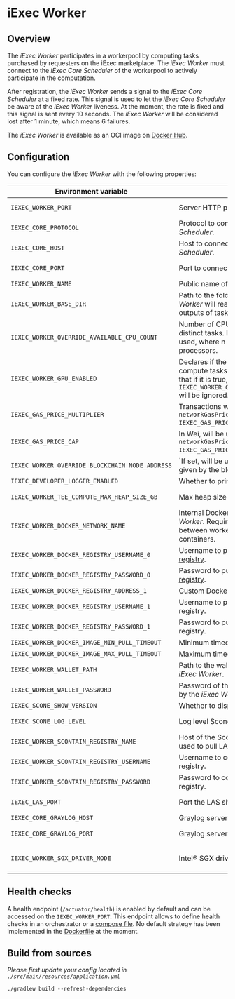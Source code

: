 # iExec Worker

## Overview

The _iExec Worker_ participates in a workerpool by computing tasks purchased by requesters on the iExec marketplace.
The _iExec Worker_ must connect to the _iExec Core Scheduler_ of the workerpool to actively participate in the computation.

After registration, the _iExec Worker_ sends a signal to the _iExec Core Scheduler_ at a fixed rate.
This signal is used to let the _iExec Core Scheduler_ be aware af the _iExec Worker_ liveness.
At the moment, the rate is fixed and this signal is sent every 10 seconds.
The _iExec Worker_ will be considered lost after 1 minute, which means 6 failures.

The _iExec Worker_ is available as an OCI image on [Docker Hub](https://hub.docker.com/r/iexechub/iexec-worker/tags).

## Configuration

You can configure the _iExec Worker_ with the following properties:

| Environment variable | Description | Type | Default value |
| --- | --- | --- | --- |
| `IEXEC_WORKER_PORT` | Server HTTP port of the _iExec Worker_. | Positive integer | `13100` |
| `IEXEC_CORE_PROTOCOL` | Protocol to connect to the _iExec Core Scheduler_. | String | `http` |
| `IEXEC_CORE_HOST` | Host to connect to the _iExec Core Scheduler_.  | String | `localhost` |
| `IEXEC_CORE_PORT` | Port to connect to the _iExec Core Scheduler_. | Positive integer | `13000` |
| `IEXEC_WORKER_NAME` | Public name of the _iExec Worker_. | String | `worker` |
| `IEXEC_WORKER_BASE_DIR` | Path to the folder within which the _iExec Worker_ will read-and-write inputs and outputs of tasks. | String | `/tmp/iexec-worker` |
| `IEXEC_WORKER_OVERRIDE_AVAILABLE_CPU_COUNT` | Number of CPUs available for computing distinct tasks. If not set, n-1 CPUs will be used, where n is the number of available processors. | Positive integer | |
| `IEXEC_WORKER_GPU_ENABLED` | Declares if the _iExec Worker_ is able to compute tasks requesting GPU mode. Note that if it is true, `IEXEC_WORKER_OVERRIDE_AVAILABLE_CPU_COUNT` will be ignored. | Boolean | `false` |
| `IEXEC_GAS_PRICE_MULTIPLIER` | Transactions will be sent with `networkGasPrice * IEXEC_GAS_PRICE_MULTIPLIER`. | Float  | `1.3` |
| `IEXEC_GAS_PRICE_CAP` | In Wei, will be used for transactions if `networkGasPrice * IEXEC_GAS_PRICE_MULTIPLIER > gasPriceCap`. | Positive integer | `22000000000` |
| `IEXEC_WORKER_OVERRIDE_BLOCKCHAIN_NODE_ADDRESS` | `If set, will be used instead of the address given by the blockchain adapter. | String | |
| `IEXEC_DEVELOPER_LOGGER_ENABLED` | Whether to print application logs of tasks. | Boolean | `false` |
| `IEXEC_WORKER_TEE_COMPUTE_MAX_HEAP_SIZE_GB` | Max heap size for TEE apps. | Positive integer | `8` |
| `IEXEC_WORKER_DOCKER_NETWORK_NAME` | Internal Docker network name of the _iExec Worker_. Required for communication between worker and launched-by-worker containers. | String | `iexec-worker-net` |
| `IEXEC_WORKER_DOCKER_REGISTRY_USERNAME_0` | Username to pull apps from [official Docker registry](https://hub.docker.com/). | String | |
| `IEXEC_WORKER_DOCKER_REGISTRY_PASSWORD_0` | Password to  pull apps from [official Docker registry](https://hub.docker.com/). | String | |
| `IEXEC_WORKER_DOCKER_REGISTRY_ADDRESS_1`  | Custom Docker registry address.  | String | |
| `IEXEC_WORKER_DOCKER_REGISTRY_USERNAME_1` | Username to pull apps from custom Docker registry. | String | |
| `IEXEC_WORKER_DOCKER_REGISTRY_PASSWORD_1` | Password to pull apps from custom Docker registry. | String | |
| `IEXEC_WORKER_DOCKER_IMAGE_MIN_PULL_TIMEOUT` | Minimum timeout to pull Dapp images. | String | `PT5M` |
| `IEXEC_WORKER_DOCKER_IMAGE_MAX_PULL_TIMEOUT` | Maximum timeout to pull Dapp images. | String | `PT30M` |
| `IEXEC_WORKER_WALLET_PATH` | Path to the wallet that should be used by the _iExec Worker_. | String | `./src/main/resources/wallet/encrypted-wallet_worker1.json` |
| `IEXEC_WORKER_WALLET_PASSWORD` | Password of the wallet that should be used by the _iExec Worker_. | String | `whatever` |
| `IEXEC_SCONE_SHOW_VERSION` | Whether to display version of Scone. | Boolean | `true` |
| `IEXEC_SCONE_LOG_LEVEL` | Log level Scone should use.  | [0,7] or String | `debug` |
| `IEXEC_WORKER_SCONTAIN_REGISTRY_NAME`  | Host of the Scontain registry. Currently used to pull LAS image. | String | `registry.scontain.com:5050` |
| `IEXEC_WORKER_SCONTAIN_REGISTRY_USERNAME` | Username to connect to the Scontain registry. | String | |
| `IEXEC_WORKER_SCONTAIN_REGISTRY_PASSWORD` | Password to connect to the Scontain registry. | String | |
| `IEXEC_LAS_PORT` | Port the LAS should be started on. | Positive integer | `18766` |
| `IEXEC_CORE_GRAYLOG_HOST` | Graylog server host. | String | `localhost` |
| `IEXEC_CORE_GRAYLOG_PORT` | Graylog server port. | Positive integer | `12201` |
| `IEXEC_WORKER_SGX_DRIVER_MODE` | Intel® SGX driver that should be used. | { NONE, LEGACY, NATIVE } | `NONE` |

## Health checks

A health endpoint (`/actuator/health`) is enabled by default and can be accessed on the `IEXEC_WORKER_PORT`.
This endpoint allows to define health checks in an orchestrator or a [compose file](https://github.com/compose-spec/compose-spec/blob/master/spec.md#healthcheck).
No default strategy has been implemented in the [Dockerfile](Dockerfile) at the moment.

## Build from sources

*Please first update your config located in `./src/main/resources/application.yml`*

```
./gradlew build --refresh-dependencies
```

